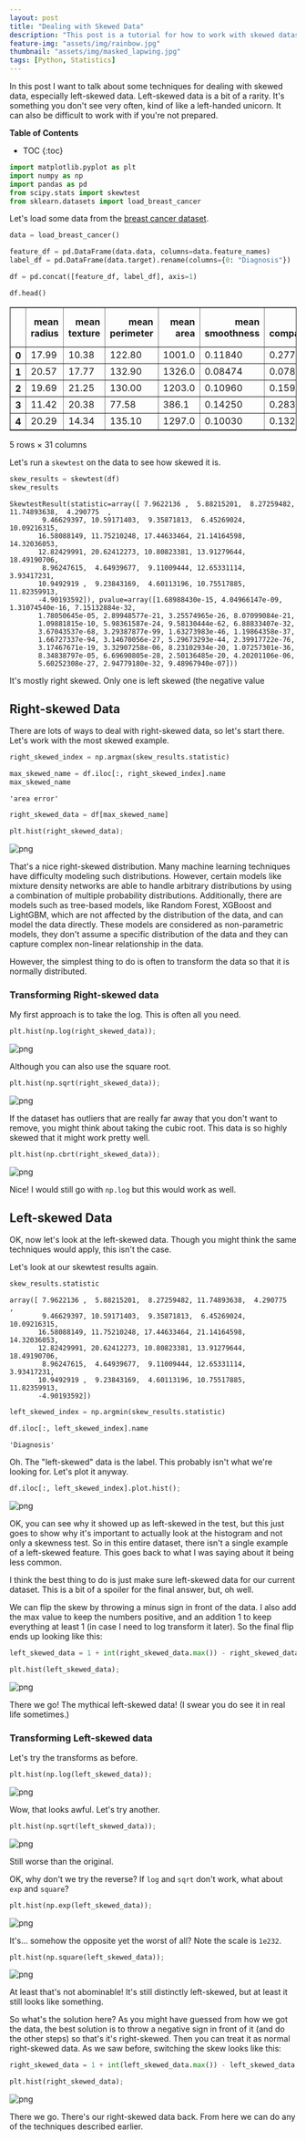 ```yaml
---
layout: post
title: "Dealing with Skewed Data"
description: "This post is a tutorial for how to work with skewed datasets, especially left-skewed ones."
feature-img: "assets/img/rainbow.jpg"
thumbnail: "assets/img/masked_lapwing.jpg"
tags: [Python, Statistics]
---
```


In this post I want to talk about some techniques for dealing with skewed data, especially left-skewed data. Left-skewed data is a bit of a rarity. It's something you don't see very often, kind of like a left-handed unicorn. It can also be difficult to work with if you're not prepared.

<b>Table of Contents</b>
* TOC
{:toc}

```python
import matplotlib.pyplot as plt
import numpy as np
import pandas as pd
from scipy.stats import skewtest
from sklearn.datasets import load_breast_cancer
```

Let's load some data from the [breast cancer dataset](https://archive.ics.uci.edu/ml/datasets/breast+cancer).


```python
data = load_breast_cancer()

feature_df = pd.DataFrame(data.data, columns=data.feature_names)
label_df = pd.DataFrame(data.target).rename(columns={0: "Diagnosis"})

df = pd.concat([feature_df, label_df], axis=1)
```


```python
df.head()
```




<div>
<style scoped>
    .dataframe tbody tr th:only-of-type {
        vertical-align: middle;
    }

    .dataframe tbody tr th {
        vertical-align: top;
    }

    .dataframe thead th {
        text-align: right;
    }
</style>
<table border="1" class="dataframe">
  <thead>
    <tr style="text-align: right;">
      <th></th>
      <th>mean radius</th>
      <th>mean texture</th>
      <th>mean perimeter</th>
      <th>mean area</th>
      <th>mean smoothness</th>
      <th>mean compactness</th>
      <th>mean concavity</th>
      <th>mean concave points</th>
      <th>mean symmetry</th>
      <th>mean fractal dimension</th>
      <th>...</th>
      <th>worst texture</th>
      <th>worst perimeter</th>
      <th>worst area</th>
      <th>worst smoothness</th>
      <th>worst compactness</th>
      <th>worst concavity</th>
      <th>worst concave points</th>
      <th>worst symmetry</th>
      <th>worst fractal dimension</th>
      <th>Diagnosis</th>
    </tr>
  </thead>
  <tbody>
    <tr>
      <th>0</th>
      <td>17.99</td>
      <td>10.38</td>
      <td>122.80</td>
      <td>1001.0</td>
      <td>0.11840</td>
      <td>0.27760</td>
      <td>0.3001</td>
      <td>0.14710</td>
      <td>0.2419</td>
      <td>0.07871</td>
      <td>...</td>
      <td>17.33</td>
      <td>184.60</td>
      <td>2019.0</td>
      <td>0.1622</td>
      <td>0.6656</td>
      <td>0.7119</td>
      <td>0.2654</td>
      <td>0.4601</td>
      <td>0.11890</td>
      <td>0</td>
    </tr>
    <tr>
      <th>1</th>
      <td>20.57</td>
      <td>17.77</td>
      <td>132.90</td>
      <td>1326.0</td>
      <td>0.08474</td>
      <td>0.07864</td>
      <td>0.0869</td>
      <td>0.07017</td>
      <td>0.1812</td>
      <td>0.05667</td>
      <td>...</td>
      <td>23.41</td>
      <td>158.80</td>
      <td>1956.0</td>
      <td>0.1238</td>
      <td>0.1866</td>
      <td>0.2416</td>
      <td>0.1860</td>
      <td>0.2750</td>
      <td>0.08902</td>
      <td>0</td>
    </tr>
    <tr>
      <th>2</th>
      <td>19.69</td>
      <td>21.25</td>
      <td>130.00</td>
      <td>1203.0</td>
      <td>0.10960</td>
      <td>0.15990</td>
      <td>0.1974</td>
      <td>0.12790</td>
      <td>0.2069</td>
      <td>0.05999</td>
      <td>...</td>
      <td>25.53</td>
      <td>152.50</td>
      <td>1709.0</td>
      <td>0.1444</td>
      <td>0.4245</td>
      <td>0.4504</td>
      <td>0.2430</td>
      <td>0.3613</td>
      <td>0.08758</td>
      <td>0</td>
    </tr>
    <tr>
      <th>3</th>
      <td>11.42</td>
      <td>20.38</td>
      <td>77.58</td>
      <td>386.1</td>
      <td>0.14250</td>
      <td>0.28390</td>
      <td>0.2414</td>
      <td>0.10520</td>
      <td>0.2597</td>
      <td>0.09744</td>
      <td>...</td>
      <td>26.50</td>
      <td>98.87</td>
      <td>567.7</td>
      <td>0.2098</td>
      <td>0.8663</td>
      <td>0.6869</td>
      <td>0.2575</td>
      <td>0.6638</td>
      <td>0.17300</td>
      <td>0</td>
    </tr>
    <tr>
      <th>4</th>
      <td>20.29</td>
      <td>14.34</td>
      <td>135.10</td>
      <td>1297.0</td>
      <td>0.10030</td>
      <td>0.13280</td>
      <td>0.1980</td>
      <td>0.10430</td>
      <td>0.1809</td>
      <td>0.05883</td>
      <td>...</td>
      <td>16.67</td>
      <td>152.20</td>
      <td>1575.0</td>
      <td>0.1374</td>
      <td>0.2050</td>
      <td>0.4000</td>
      <td>0.1625</td>
      <td>0.2364</td>
      <td>0.07678</td>
      <td>0</td>
    </tr>
  </tbody>
</table>
<p>5 rows × 31 columns</p>
</div>



Let's run a `skewtest` on the data to see how skewed it is.


```python
skew_results = skewtest(df)
skew_results
```




    SkewtestResult(statistic=array([ 7.9622136 ,  5.88215201,  8.27259482, 11.74893638,  4.290775  ,
            9.46629397, 10.59171403,  9.35871813,  6.45269024, 10.09216315,
           16.58088149, 11.75210248, 17.44633464, 21.14164598, 14.32036053,
           12.82429991, 20.62412273, 10.80823381, 13.91279644, 18.49190706,
            8.96247615,  4.64939677,  9.11009444, 12.65331114,  3.93417231,
           10.9492919 ,  9.23843169,  4.60113196, 10.75517885, 11.82359913,
           -4.90193592]), pvalue=array([1.68988430e-15, 4.04966147e-09, 1.31074540e-16, 7.15132884e-32,
           1.78050645e-05, 2.89948577e-21, 3.25574965e-26, 8.07099084e-21,
           1.09881815e-10, 5.98361587e-24, 9.58130444e-62, 6.88833407e-32,
           3.67043537e-68, 3.29387877e-99, 1.63273983e-46, 1.19864358e-37,
           1.66727337e-94, 3.14670056e-27, 5.29673293e-44, 2.39917722e-76,
           3.17467671e-19, 3.32907258e-06, 8.23102934e-20, 1.07257301e-36,
           8.34838797e-05, 6.69690805e-28, 2.50136485e-20, 4.20201106e-06,
           5.60252308e-27, 2.94779180e-32, 9.48967940e-07]))



It's mostly right skewed. Only one is left skewed (the negative value

## Right-skewed Data

There are lots of ways to deal with right-skewed data, so let's start there. Let's work with the most skewed example.


```python
right_skewed_index = np.argmax(skew_results.statistic)
```


```python
max_skewed_name = df.iloc[:, right_skewed_index].name
max_skewed_name
```




    'area error'




```python
right_skewed_data = df[max_skewed_name]
```


```python
plt.hist(right_skewed_data);
```


    
![png]({{site.baseurl}}/asserts/img/2023-01-11-dealing-with-skewed-data_files/2023-01-11-dealing-with-skewed-data_14_0.png)
    


That's a nice right-skewed distribution. Many machine learning techniques have difficulty modeling such distributions. However, certain models like mixture density networks are able to handle arbitrary distributions by using a combination of multiple probability distributions. Additionally, there are models such as tree-based models, like Random Forest, XGBoost and LightGBM, which are not affected by the distribution of the data, and can model the data directly. These models are considered as non-parametric models, they don't assume a specific distribution of the data and they can capture complex non-linear relationship in the data.

However, the simplest thing to do is often to transform the data so that it is normally distributed.

### Transforming Right-skewed data

My first approach is to take the log. This is often all you need.


```python
plt.hist(np.log(right_skewed_data));
```


    
![png]({{site.baseurl}}/asserts/img/2023-01-11-dealing-with-skewed-data_files/2023-01-11-dealing-with-skewed-data_19_0.png)
    


Although you can also use the square root.


```python
plt.hist(np.sqrt(right_skewed_data));
```


    
![png]({{site.baseurl}}/asserts/img/2023-01-11-dealing-with-skewed-data_files/2023-01-11-dealing-with-skewed-data_21_0.png)
    


If the dataset has outliers that are really far away that you don't want to remove, you might think about taking the cubic root. This data is so highly skewed that it might work pretty well.


```python
plt.hist(np.cbrt(right_skewed_data));
```


    
![png]({{site.baseurl}}/asserts/img/2023-01-11-dealing-with-skewed-data_files/2023-01-11-dealing-with-skewed-data_23_0.png)
    


Nice! I would still go with `np.log` but this would work as well.

## Left-skewed Data

OK, now let's look at the left-skewed data. Though you might think the same techniques would apply, this isn't the case.

Let's look at our skewtest results again.


```python
skew_results.statistic
```




    array([ 7.9622136 ,  5.88215201,  8.27259482, 11.74893638,  4.290775  ,
            9.46629397, 10.59171403,  9.35871813,  6.45269024, 10.09216315,
           16.58088149, 11.75210248, 17.44633464, 21.14164598, 14.32036053,
           12.82429991, 20.62412273, 10.80823381, 13.91279644, 18.49190706,
            8.96247615,  4.64939677,  9.11009444, 12.65331114,  3.93417231,
           10.9492919 ,  9.23843169,  4.60113196, 10.75517885, 11.82359913,
           -4.90193592])




```python
left_skewed_index = np.argmin(skew_results.statistic)
```


```python
df.iloc[:, left_skewed_index].name
```




    'Diagnosis'



Oh. The "left-skewed" data is the label. This probably isn't what we're looking for. Let's plot it anyway.


```python
df.iloc[:, left_skewed_index].plot.hist();
```


    
![png]({{site.baseurl}}/asserts/img/2023-01-11-dealing-with-skewed-data_files/2023-01-11-dealing-with-skewed-data_32_0.png)
    


OK, you can see why it showed up as left-skewed in the test, but this just goes to show why it's important to actually look at the histogram and not only a skewness test. So in this entire dataset, there isn't a single example of a left-skewed feature. This goes back to what I was saying about it being less common.

I think the best thing to do is just make sure left-skewed data for our current dataset. This is a bit of a spoiler for the final answer, but, oh well.

We can flip the skew by throwing a minus sign in front of the data. I also add the max value to keep the numbers positive, and an addition 1 to keep everything at least 1 (in case I need to log transform it later). So the final flip ends up looking like this:


```python
left_skewed_data = 1 + int(right_skewed_data.max()) - right_skewed_data
```


```python
plt.hist(left_skewed_data);
```


    
![png]({{site.baseurl}}/asserts/img/2023-01-11-dealing-with-skewed-data_files/2023-01-11-dealing-with-skewed-data_37_0.png)
    


There we go! The mythical left-skewed data! (I swear you do see it in real life sometimes.)

### Transforming Left-skewed data

Let's try the transforms as before.


```python
plt.hist(np.log(left_skewed_data));
```


    
![png]({{site.baseurl}}/asserts/img/2023-01-11-dealing-with-skewed-data_files/2023-01-11-dealing-with-skewed-data_40_0.png)
    


Wow, that looks awful. Let's try another.


```python
plt.hist(np.sqrt(left_skewed_data));
```


    
![png]({{site.baseurl}}/asserts/img/2023-01-11-dealing-with-skewed-data_files/2023-01-11-dealing-with-skewed-data_42_0.png)
    


Still worse than the original.

OK, why don't we try the reverse? If `log` and `sqrt` don't work, what about `exp` and `square`?


```python
plt.hist(np.exp(left_skewed_data));
```


    
![png]({{site.baseurl}}/asserts/img/2023-01-11-dealing-with-skewed-data_files/2023-01-11-dealing-with-skewed-data_45_0.png)
    


It's... somehow the opposite yet the worst of all? Note the scale is `1e232`.


```python
plt.hist(np.square(left_skewed_data));
```


    
![png]({{site.baseurl}}/asserts/img/2023-01-11-dealing-with-skewed-data_files/2023-01-11-dealing-with-skewed-data_47_0.png)
    


At least that's not abominable! It's still distinctly left-skewed, but at least it still looks like something.

So what's the solution here? As you might have guessed from how we got the data, the best solution is to throw a negative sign in front of it (and do the other steps) so that's it's right-skewed. Then you can treat it as normal right-skewed data. As we saw before, switching the skew looks like this:


```python
right_skewed_data = 1 + int(left_skewed_data.max()) - left_skewed_data
```


```python
plt.hist(right_skewed_data);
```


    
![png]({{site.baseurl}}/asserts/img/2023-01-11-dealing-with-skewed-data_files/2023-01-11-dealing-with-skewed-data_51_0.png)
    


There we go. There's our right-skewed data back. From here we can do any of the techniques described earlier.
